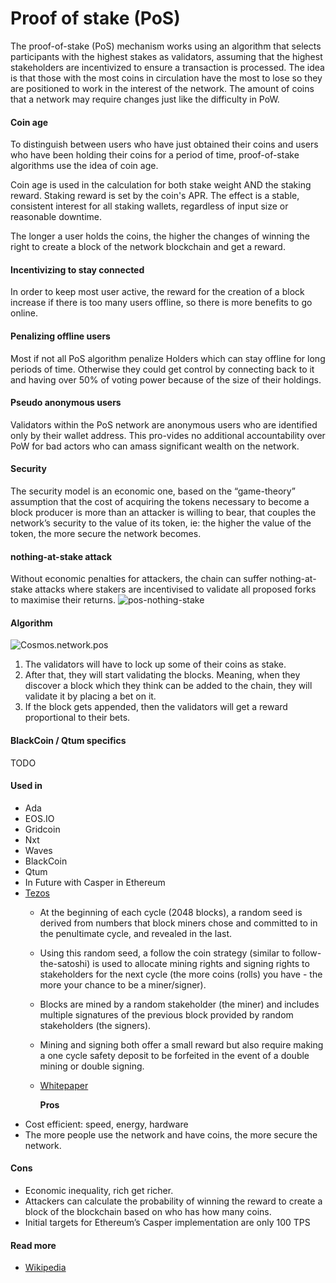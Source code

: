 # Proof of stake \(PoS\)

The proof-of-stake \(PoS\) mechanism works using an algorithm that selects participants with the highest stakes as validators, assuming that the highest stakeholders are incentivized to ensure a transaction is processed. The idea is that those with the most coins in circulation have the most to lose so they are positioned to work in the interest of the network. The amount of coins that a network may require changes just like the difficulty in PoW.

#### Coin age

To distinguish between users who have just obtained their coins and users who have been holding their coins for a period of time, proof-of-stake algorithms use the idea of coin age.

Coin age is used in the calculation for both stake weight AND the staking reward. Staking reward is set by the coin's APR. The effect is a stable, consistent interest for all staking wallets, regardless of input size or reasonable downtime.

The longer a user holds the coins, the higher the changes of winning the right to create a block of the network blockchain and get a reward.

#### Incentivizing to stay connected

In order to keep most user active, the reward for the creation of a block increase if there is too many users offline, so there is more benefits to go online.

#### Penalizing offline users

Most if not all PoS algorithm penalize Holders which can stay offline for long periods of time. Otherwise they could get control by connecting back to it and having over 50% of voting power because of the size of their holdings.

#### Pseudo anonymous users

Validators within the PoS network are anonymous users who are identified only by their wallet address. This pro-vides no additional accountability over PoW for bad actors who can amass significant wealth on the network.

#### Security

The security model is an economic one, based on the “game-theory” assumption that the cost of acquiring the tokens necessary to become a block producer is more than an attacker is willing to bear, that couples the network’s security to the value of its token, ie: the higher the value of the token, the more secure the network becomes.

#### nothing-at-stake attack

Without economic penalties for attackers, the chain can suffer nothing-at-stake attacks where stakers are incentivised to validate all proposed forks to maximise their returns. ![pos-nothing-stake](https://raw.githubusercontent.com/cedricwalter/blockchain-consensus/master/images/pos-nothing-stake.png)

#### Algorithm

![Cosmos.network.pos](https://raw.githubusercontent.com/cedricwalter/blockchain-consensus/master/images/pos-cosmos.network.png)

1. The validators will have to lock up some of their coins as stake.
2. After that, they will start validating the blocks. Meaning, when they discover a block which they think can be added to the chain, they will validate it by placing a bet on it.
3. If the block gets appended, then the validators will get a reward proportional to their bets.

#### BlackCoin / Qtum specifics

TODO

#### Used in

* Ada
* EOS.IO
* Gridcoin
* Nxt
* Waves
* BlackCoin 
* Qtum 
* In Future with Casper in Ethereum
* [Tezos](https://www.tezos.com)
  * At the beginning of each cycle \(2048 blocks\), a random seed is derived from numbers that block miners chose and committed to in the penultimate cycle, and revealed in the last. 
  * Using this random seed, a follow the coin strategy \(similar to follow-the-satoshi\) is used to allocate mining rights and signing rights to stakeholders for the next cycle \(the more coins \(rolls\) you have - the more your chance to be a miner/signer\). 
  * Blocks are mined by a random stakeholder \(the miner\) and includes multiple signatures of the previous block provided by random stakeholders \(the signers\). 
  * Mining and signing both offer a small reward but also require making a one cycle safety deposit to be forfeited in the event of a double mining or double signing.
  * [Whitepaper](https://www.tezos.com/static/papers/white_paper.pdf)

    **Pros**
* Cost efficient: speed, energy, hardware
* The more people use the network and have coins, the more secure the network.

#### Cons

* Economic inequality, rich get richer.
* Attackers can calculate the probability of winning the reward to create a block of the blockchain based on who has how many coins.
* Initial targets for Ethereum’s Casper implementation are only 100 TPS

#### Read more

* [Wikipedia](https://en.wikipedia.org/wiki/Proof-of-stake)

